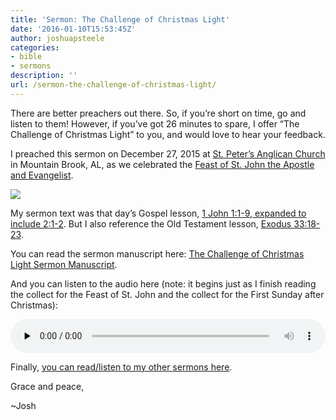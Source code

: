 ```yaml
---
title: 'Sermon: The Challenge of Christmas Light'
date: '2016-01-10T15:53:45Z'
author: joshuapsteele
categories:
- bible
- sermons
description: ''
url: /sermon-the-challenge-of-christmas-light/
---
```

There are better preachers out there. So, if you’re short on time, go and listen to them! However, if you’ve got 26 minutes to spare, I offer “The Challenge of Christmas Light” to you, and would love to hear your feedback.

I preached this sermon on December 27, 2015 at [St. Peter’s Anglican Church](http://stpetersbhm.org/) in Mountain Brook, AL, as we celebrated the [Feast of St. John the Apostle and Evangelist](http://www.lectionarypage.net/YearABC/HolyDays/John.html).

![](https://iconreader.files.wordpress.com/2010/08/st20john005.jpg)

My sermon text was that day’s Gospel lesson, [1 John 1:1-9, expanded to include 2:1-2](https://www.biblegateway.com/passage/?search=1+John+1%3A1-2%3A2&version=ESV). But I also reference the Old Testament lesson, [Exodus 33:18-23](http://www.lectionarypage.net/YearABC/HolyDays/John.html#ot1).

You can read the sermon manuscript here: [The Challenge of Christmas Light Sermon Manuscript](https://joshuapsteele.com/wp-content/uploads/2016/01/the-challenge-of-christmas-light-st-john-2015.pdf "The Challenge of Christmas Light Sermon Manuscript").

And you can listen to the audio here (note: it begins just as I finish reading the collect for the Feast of St. John and the collect for the First Sunday after Christmas):

<audio class="wp-audio-shortcode" controls="controls" id="audio-3536-1" preload="none" style="width: 100%;"><source src="http://stpetersbhm.org/wp-content/uploads/sermons/2016/01/12-27-15JSTheChallengeofChristmasLight.mp3?_=1" type="audio/mpeg"></source><http://stpetersbhm.org/wp-content/uploads/sermons/2016/01/12-27-15JSTheChallengeofChristmasLight.mp3></audio>

Finally, [you can read/listen to my other sermons here](https://joshuapsteele.com/sermons/).

Grace and peace,

~Josh